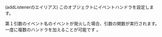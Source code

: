 (addListenerのエイリアス)
このオブジェクトにイベントハンドラを設定します。

<div class="long">
第１引数のイベント名のイベントが発火した場合、引数の関数が実行されます。
一度に複数のハンドラを加えることが可能です 。
